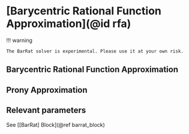 # [Barycentric Rational Function Approximation](@id rfa)

!!! warning

    The BarRat solver is experimental. Please use it at your own risk.

## Barycentric Rational Function Approximation

## Prony Approximation

## Relevant parameters

See [[BarRat] Block](@ref barrat_block)
